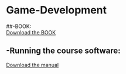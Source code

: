# Game-Development

##-BOOK:<br/>
[Download the BOOK](docs/.pdf)

## -Running the course software:<br/>
[Download the manual](docs/Running+the+Course+Software+on+Windows.pdf)
